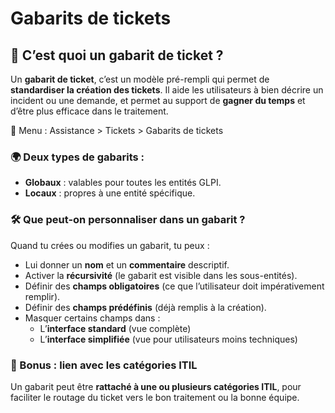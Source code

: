 # Gabarits de tickets


## **🧩 C’est quoi un gabarit de ticket ?**

Un **gabarit de ticket**, c’est un modèle pré-rempli qui permet de **standardiser la création des tickets**. Il aide les utilisateurs à bien décrire un incident ou une demande, et permet au support de **gagner du temps** et d’être plus efficace dans le traitement.

📍 Menu : Assistance > Tickets > Gabarits de tickets



### **🌍 Deux types de gabarits :**

- **Globaux** : valables pour toutes les entités GLPI.
- **Locaux** : propres à une entité spécifique.



### **🛠️ Que peut-on personnaliser dans un gabarit ?**

Quand tu crées ou modifies un gabarit, tu peux :

- Lui donner un **nom** et un **commentaire** descriptif.
- Activer la **récursivité** (le gabarit est visible dans les sous-entités).
- Définir des **champs obligatoires** (ce que l’utilisateur doit impérativement remplir).
- Définir des **champs prédéfinis** (déjà remplis à la création).
- Masquer certains champs dans :
  - L’**interface standard** (vue complète)
  - L’**interface simplifiée** (vue pour utilisateurs moins techniques)
  

### **🧠 Bonus : lien avec les catégories ITIL**

Un gabarit peut être **rattaché à une ou plusieurs catégories ITIL**, pour faciliter le routage du ticket vers le bon traitement ou la bonne équipe.


